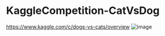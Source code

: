 # KaggleCompetition-CatVsDog

https://www.kaggle.com/c/dogs-vs-cats/overview
![image](https://user-images.githubusercontent.com/15524928/140531670-df676357-ff27-4fda-a75e-52cd67a1468a.png)
